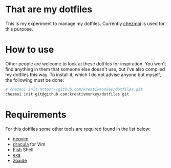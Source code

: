 # That are my dotfiles

This is my experiment to manage my dotfiles. Currently [chezmoi](https://www.chezmoi.io/#considering-using-chezmoi) is used for this purpose. 

# How to use

Other people are welcome to look at these dotfiles for inspiration. You won't find anything in them that someone else doesn't use, but 
I've also compiled my dotfiles this way. To install it, which I do not advise anyone but myself, the following must be done:

```bash
# chezmoi init https://github.com/kreativmonkey/dotfiles.git
chezmoi init git@github.com:kreativmonkey/dotfiles.git
```

# Requirements

For this dotfiles some other tools are required found in the list below:

- [neovim](https://neovim.io/)
- [dracula](https://github.com/dracula/vim) for Vim
- [Fish](https://fishshell.com/) Shell
- [exa](https://github.com/ogham/exa)
- [zoxide](https://github.com/ajeetdsouza/zoxide)
